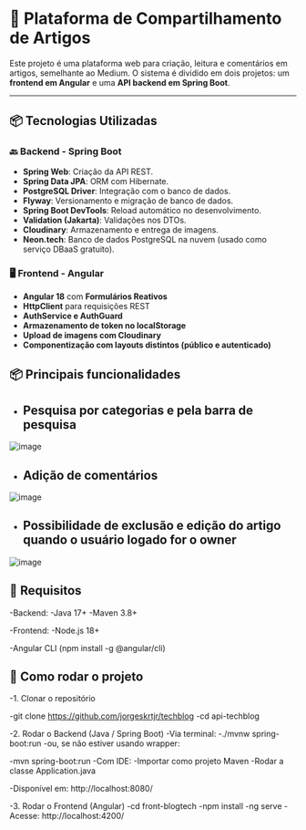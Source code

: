 # 📝 Plataforma de Compartilhamento de Artigos

Este projeto é uma plataforma web para criação, leitura e comentários em artigos, semelhante ao Medium. O sistema é dividido em dois projetos: um **frontend em Angular** e uma **API backend em Spring Boot**.

---

## 📦 Tecnologias Utilizadas

### 🔙 Backend - Spring Boot

- **Spring Web**: Criação da API REST.
- **Spring Data JPA**: ORM com Hibernate.
- **PostgreSQL Driver**: Integração com o banco de dados.
- **Flyway**: Versionamento e migração de banco de dados.
- **Spring Boot DevTools**: Reload automático no desenvolvimento.
- **Validation (Jakarta)**: Validações nos DTOs.
- **Cloudinary**: Armazenamento e entrega de imagens.
- **Neon.tech**: Banco de dados PostgreSQL na nuvem (usado como serviço DBaaS gratuito).

### 🖥️ Frontend - Angular

- **Angular 18** com **Formulários Reativos**
- **HttpClient** para requisições REST
- **AuthService e AuthGuard**
- **Armazenamento de token no localStorage**
- **Upload de imagens com Cloudinary**
- **Componentização com layouts distintos (público e autenticado)**

 
 ## 📦 Principais funcionalidades
- ## **Pesquisa por categorias e pela barra de pesquisa**

 ![image](https://github.com/user-attachments/assets/7085f9ba-8b62-48e2-bbf4-c1c2fde18681)

- ## **Adição de comentários**

 ![image](https://github.com/user-attachments/assets/f2031213-eba4-42df-8875-1303706277dd)

- ##  **Possibilidade de exclusão e edição do artigo quando o usuário logado for o owner**

 ![image](https://github.com/user-attachments/assets/16a20ab6-9930-4a9c-b1c8-8877d51a4549)

## 🧰 Requisitos
-Backend:
-Java 17+
-Maven 3.8+

-Frontend:
-Node.js 18+ 

-Angular CLI (npm install -g @angular/cli)

## 🚀 Como rodar o projeto
-1. Clonar o repositório
   
-git clone https://github.com/jorgeskrtjr/techblog
-cd api-techblog

-2. Rodar o Backend (Java / Spring Boot)
-Via terminal:
-./mvnw spring-boot:run
-ou, se não estiver usando wrapper:

-mvn spring-boot:run
-Com IDE: 
-Importar como projeto Maven
-Rodar a classe Application.java

-Disponível em:  http://localhost:8080/

-3. Rodar o Frontend (Angular)
-cd front-blogtech
-npm install
-ng serve
-Acesse: http://localhost:4200/

